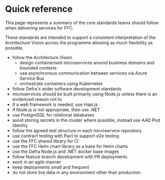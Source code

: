 # Quick reference
This page represents a summary of the core standards teams should follow when delivering services for FFC.

These standards are intended to support a consistent interpretation of the Architecture Vision across the programme allowing as much flexibility as possible.

- follow the Architecture Vision
  - design containerised microservices around business domains and bounded contexts
  - use asynchronous communication between services via Azure Service Bus
  - orchestrate containers using Kubernetes
- follow Defra's wider software development standards
- microservices should be built primarily using Node.js unless there is an evidenced reason not to
- if a web framework is needed, use Hapi.js
- if Node.js is not appropriate, then use .NET
- use PostgreSQL for relational databases
- avoid storing secrets in the cluster where possible, instead use AAD Pod Identity
- follow the agreed test structure in each microservice repository
- use contract testing with Pact to support e2e testing
- use the FFC shared library for CI
- use the FFC Helm chart library as a base for Helm charts
- use the Defra Node.js and .NET docker base images
- follow feature branch development with PR deployments
- work in an agile manner
- keep deployments small and frequent
- do not store live data in any environment other than production
